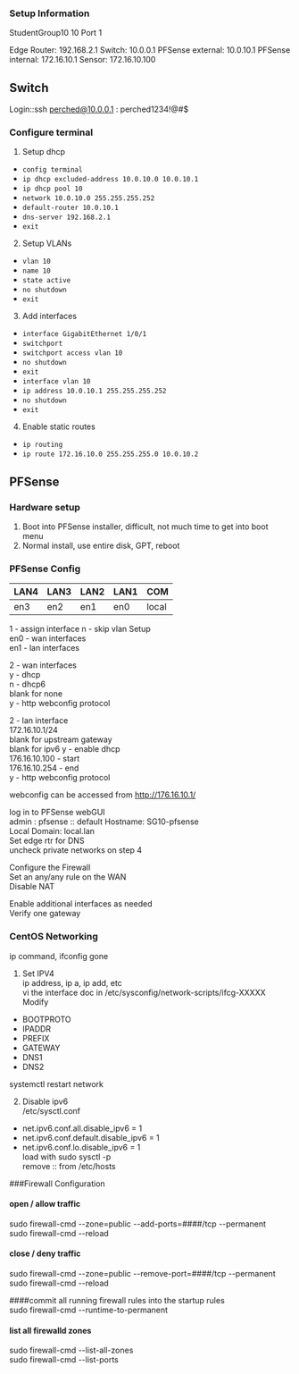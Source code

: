 ### Setup Information

StudentGroup10
10
Port 1

Edge Router: 192.168.2.1
Switch: 10.0.0.1
PFSense external: 10.0.10.1
PFSense internal: 172.16.10.1
Sensor: 172.16.10.100

## Switch
Login::ssh perched@10.0.0.1 : perched1234!@#$  

### Configure terminal
1. Setup dhcp
- `config terminal`
- `ip dhcp excluded-address 10.0.10.0 10.0.10.1`
- `ip dhcp pool 10`
- `network 10.0.10.0 255.255.255.252`
- `default-router 10.0.10.1`
- `dns-server 192.168.2.1`
- `exit`
2. Setup VLANs
- `vlan 10`
- `name 10`
- `state active`
- `no shutdown`
- `exit`
3. Add interfaces
- `interface GigabitEthernet 1/0/1`
- `switchport`
- `switchport access vlan 10`
- `no shutdown`
- `exit`
- `interface vlan 10`
- `ip address 10.0.10.1 255.255.255.252`
- `no shutdown`
- `exit`
4. Enable static routes
- `ip routing`
- `ip route 172.16.10.0 255.255.255.0 10.0.10.2`

## PFSense
### Hardware setup
1. Boot into PFSense installer, difficult, not much time to get into boot menu
2. Normal install, use entire disk, GPT, reboot

### PFSense Config
|LAN4|LAN3|LAN2|LAN1|COM|
|---|---|---|---|---|
|en3|en2|en1|en0|local|

1 - assign interface
n - skip vlan Setup  
en0 - wan interfaces  
en1 - lan interfaces

2 - wan interfaces  
y - dhcp  
n - dhcp6  
blank for none  
y - http webconfig protocol  

2 - lan interface  
172.16.10.1/24  
blank for upstream gateway  
blank for ipv6
y - enable dhcp  
176.16.10.100 - start  
176.16.10.254 - end  
y - http webconfig protocol  

webconfig can be accessed from http://176.16.10.1/  

log in to PFSense webGUI  
admin : pfsense :: default
Hostname: SG10-pfsense  
Local Domain: local.lan  
Set edge rtr for DNS  
uncheck private networks on step 4  

Configure the Firewall  
Set an any/any rule on the WAN  
Disable NAT  

Enable additional interfaces as needed  
Verify one gateway  

### CentOS Networking
ip command, ifconfig gone  
1. Set IPV4  
ip address, ip a, ip add, etc  
vi the interface doc in /etc/sysconfig/network-scripts/ifcg-XXXXX  
Modify
- BOOTPROTO
- IPADDR
- PREFIX
- GATEWAY
- DNS1
- DNS2

systemctl restart network

2. Disable ipv6  
/etc/sysctl.conf
- net.ipv6.conf.all.disable_ipv6 = 1
- net.ipv6.conf.default.disable_ipv6 = 1
- net.ipv6.conf.lo.disable_ipv6 = 1  
load with sudo sysctl -p  
remove :: from /etc/hosts  

###Firewall Configuration

#### open / allow traffic  
sudo firewall-cmd --zone=public --add-ports=####/tcp --permanent  
sudo firewall-cmd --reload

#### close / deny traffic  
sudo firewall-cmd --zone=public --remove-port=####/tcp --permanent  
sudo firewall-cmd --reload

####commit all running firewall rules into the startup rules  
sudo firewall-cmd --runtime-to-permanent  

#### list all firewalld zones  
sudo firewall-cmd --list-all-zones  
sudo firewall-cmd --list-ports  
